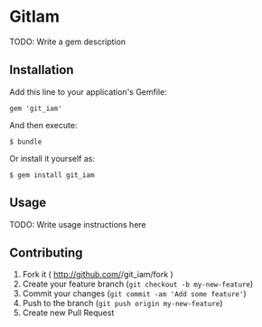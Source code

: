 # GitIam

TODO: Write a gem description

## Installation

Add this line to your application's Gemfile:

    gem 'git_iam'

And then execute:

    $ bundle

Or install it yourself as:

    $ gem install git_iam

## Usage

TODO: Write usage instructions here

## Contributing

1. Fork it ( http://github.com/<my-github-username>/git_iam/fork )
2. Create your feature branch (`git checkout -b my-new-feature`)
3. Commit your changes (`git commit -am 'Add some feature'`)
4. Push to the branch (`git push origin my-new-feature`)
5. Create new Pull Request
